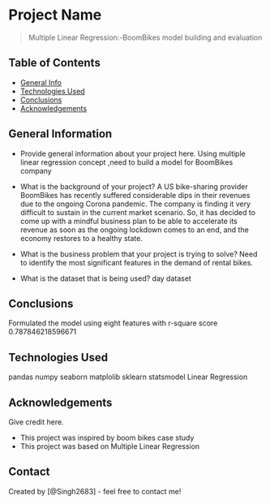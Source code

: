 # Project Name
> Multiple Linear Regression:-BoomBikes model building and evaluation


## Table of Contents
* [General Info](#general-information)
* [Technologies Used](#technologies-used)
* [Conclusions](#conclusions)
* [Acknowledgements](#acknowledgements)

<!-- You can include any other section that is pertinent to your problem -->

## General Information
- Provide general information about your project here.
Using multiple linear regression concept ,need to build a model for BoomBikes company

- What is the background of your project?
A US bike-sharing provider BoomBikes has recently suffered considerable dips in their revenues due to the ongoing Corona pandemic. The company is finding it very difficult to sustain in the current market scenario. So, it has decided to come up with a mindful business plan to be able to accelerate its revenue as soon as the ongoing lockdown comes to an end, and the economy restores to a healthy state. 

- What is the business problem that your project is trying to solve?
Need to identify the most significant features in the demand of rental bikes.

- What is the dataset that is being used?
day dataset
<!-- You don't have to answer all the questions - just the ones relevant to your project. -->

## Conclusions
Formulated the model using eight features with r-square score 0.787846218596671

<!-- You don't have to answer all the questions - just the ones relevant to your project. -->


## Technologies Used
pandas
numpy
seaborn
matplolib
sklearn
statsmodel
Linear Regression


<!-- As the libraries versions keep on changing, it is recommended to mention the version of library used in this project -->

## Acknowledgements
Give credit here.
- This project was inspired by boom bikes case study
- This project was based on Multiple Linear Regression


## Contact
Created by [@Singh2683] - feel free to contact me!


<!-- Optional -->
<!-- ## License -->
<!-- This project is open source and available under the [... License](). -->

<!-- You don't have to include all sections - just the one's relevant to your project -->